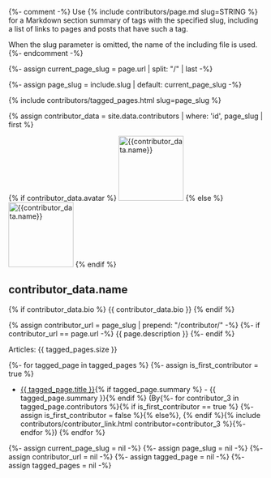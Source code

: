 {%- comment -%}
  Use {% include contributors/page.md slug=STRING %}
  for a Markdown section summary of tags with the specified slug,
  including a list of links to pages and posts that have such a tag.

  When the slug parameter is omitted, the name of the including file is used.
{%- endcomment -%}

{%- assign current_page_slug = page.url | split: "/" | last -%}

{%- assign page_slug = include.slug | default: current_page_slug -%}

{% include contributors/tagged_pages.html slug=page_slug %}

{% assign contributor_data = site.data.contributors | where: 'id', page_slug | first %}

  <div class="contributor-footer">
    <div class="c-f-image">
      {% if contributor_data.avatar %}
        <img class="droplet-border" src="{{ "/assets/images/user_pics/" | append: contributor_data.avatar | absolute_url }}" alt="{{contributor_data.name}}" width="128" height="128">
      {% else %}
        <img class="droplet-border" src="{{ "/assets/images/rtw_square.png" | absolute_url }}" alt="{{contributor_data.name}}" width="128" height="128">
      {% endif %}
    </div>
    <div class="c-f-infos">
      <div class="c-f-i-name">
        <h2 id="{{page_slug}}">contributor_data.name</h2>
      </div>
      <div class="c-f-i-bio">
        {% if contributor_data.bio %}
        {{ contributor_data.bio }}
        {% endif %}
      </div>
    </div>
  </div>

{% assign contributor_url = page_slug | prepend: "/contributor/" -%}
{%- if contributor_url == page.url -%}
{{ page.description }}
{%- endif %}

Articles: {{ tagged_pages.size }}

{%- for tagged_page in tagged_pages %}
{%- assign is_first_contributor = true %}

- <a href="{{ site.url }}{{ site.baseurl }}{{ tagged_page.url }}">{{ tagged_page.title }}</a>{% if tagged_page.summary %} - {{ tagged_page.summary }}{% endif %} (By{%- for contributor_3 in tagged_page.contributors %}{% if is_first_contributor == true %} {%- assign is_first_contributor = false %}{% else%}, {% endif %}{% include contributors/contributor_link.html contributor=contributor_3 %}{%- endfor %})
{% endfor %}

{%- assign current_page_slug = nil -%}
{%- assign page_slug = nil -%}
{%- assign contributor_url = nil -%}
{%- assign tagged_page = nil -%}
{%- assign tagged_pages = nil -%}

